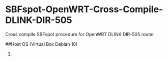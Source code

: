 # SBFspot-OpenWRT-Cross-Compile-DLINK-DIR-505
Cross compile SBFspot procedure for OpenWRT DLINK DIR-505 router

##Host OS (Virtual Box Debian 10)

1. 

